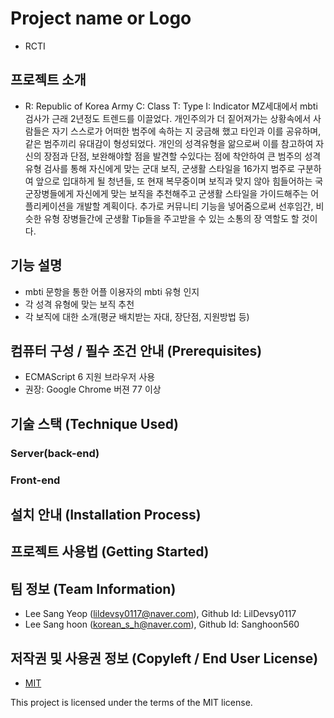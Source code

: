 
# Project name or Logo
- RCTI

## 프로젝트 소개
- R: Republic of Korea Army
C: Class
T: Type
I: Indicator
MZ세대에서 mbti 검사가 근래 2년정도 트렌드를 이끌었다. 개인주의가 더 짙어져가는 상황속에서 사람들은 자기 스스로가 어떠한 범주에 속하는 지 궁금해 했고 타인과 이를 공유하며, 같은 범주끼리 유대감이 형성되었다. 개인의 성격유형을 앎으로써 이를 참고하여 자신의 장점과 단점, 보완해야할 점을 발견할 수있다는 점에 착안하여 큰 범주의 성격 유형 검사를 통해 자신에게 맞는 군대 보직, 군생활 스타일을 16가지 범주로 구분하여 앞으로 입대하게 될 청년들, 또 현재 복무중이며 보직과 맞지 않아 힘들어하는 국군장병들에게 자신에게 맞는 보직을 추천해주고 군생활 스타일을 가이드해주는 어플리케이션을 개발할 계획이다. 추가로 커뮤니티 기능을 넣어줌으로써 선후임간, 비슷한 유형 장병들간에 군생활 Tip들을 주고받을 수 있는 소통의 장 역할도 할 것이다.

## 기능 설명
 - mbti 문항을 통한 어플 이용자의 mbti 유형 인지
 - 각 성격 유형에 맞는 보직 추천
 - 각 보직에 대한 소개(평균 배치받는 자대, 장단점, 지원방법 등)

## 컴퓨터 구성 / 필수 조건 안내 (Prerequisites)
* ECMAScript 6 지원 브라우저 사용
* 권장: Google Chrome 버젼 77 이상

## 기술 스택 (Technique Used) 
### Server(back-end)

 
### Front-end
 

## 설치 안내 (Installation Process)


## 프로젝트 사용법 (Getting Started)

 
## 팀 정보 (Team Information)
- Lee Sang Yeop (lildevsy0117@naver.com), Github Id: LilDevsy0117
- Lee Sang hoon (korean_s_h@naver.com), Github Id: Sanghoon560

## 저작권 및 사용권 정보 (Copyleft / End User License)
 * [MIT](https://github.com/osam2020-WEB/Sample-ProjectName-TeamName/blob/master/license.md)

This project is licensed under the terms of the MIT license.


